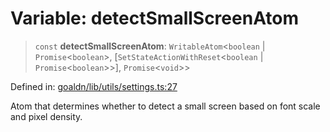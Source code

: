 # Variable: detectSmallScreenAtom

> `const` **detectSmallScreenAtom**: `WritableAtom`\<`boolean` \| `Promise`\<`boolean`\>, \[`SetStateActionWithReset`\<`boolean` \| `Promise`\<`boolean`\>\>\], `Promise`\<`void`\>\>

Defined in: [goaldn/lib/utils/settings.ts:27](https://github.com/aldesgroup/goaldn/blob/6a7943d02984b1a6b41d76a3a483a1484b644076/lib/utils/settings.ts#L27)

Atom that determines whether to detect a small screen based on font scale and pixel density.
